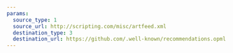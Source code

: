 ```yaml
---
params:
  source_type: 1
  source_url: http://scripting.com/misc/artfeed.xml
  destination_type: 3
  destination_url: https://github.com/.well-known/recommendations.opml
---
```

